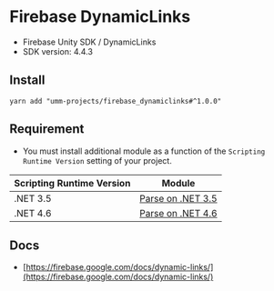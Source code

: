 # Firebase DynamicLinks

* Firebase Unity SDK / DynamicLinks
* SDK version: 4.4.3

## Install

```shell
yarn add "umm-projects/firebase_dynamiclinks#^1.0.0"
```

## Requirement

* You must install additional module as a function of the `Scripting Runtime Version` setting of your project.

| Scripting Runtime Version | Module |
| --- | --- |
| .NET 3.5 | [Parse on .NET 3.5](https://github.com/umm-project/parse_dotnet35) |
| .NET 4.6 | [Parse on .NET 4.6](https://github.com/umm-project/parse_dotnet46) |

## Docs

* [https://firebase.google.com/docs/dynamic-links/](https://firebase.google.com/docs/dynamic-links/)
